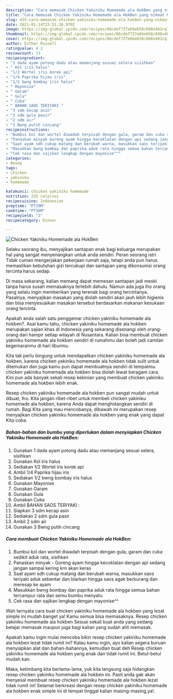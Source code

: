 ```yaml
---
description: "Cara memasak Chicken Yakiniku Homemade ala HokBen yang nikmat Untuk Jualan"
title: "Cara memasak Chicken Yakiniku Homemade ala HokBen yang nikmat Untuk Jualan"
slug: 435-cara-memasak-chicken-yakiniku-homemade-ala-hokben-yang-nikmat-untuk-jualan
date: 2021-01-14T15:51:26.970Z
image: https://img-global.cpcdn.com/recipes/66cdef727e66e658/680x482cq70/chicken-yakiniku-homemade-ala-hokben-foto-resep-utama.jpg
thumbnail: https://img-global.cpcdn.com/recipes/66cdef727e66e658/680x482cq70/chicken-yakiniku-homemade-ala-hokben-foto-resep-utama.jpg
cover: https://img-global.cpcdn.com/recipes/66cdef727e66e658/680x482cq70/chicken-yakiniku-homemade-ala-hokben-foto-resep-utama.jpg
author: Esther Russell
ratingvalue: 4.2
reviewcount: 13
recipeingredient:
- "1 dada ayam potong dadu atau memanjang sesuai selera sisihkan"
- " Kol iris halus"
- "1/2 Wortel iris korek api"
- "1/4 Paprika hijau iris"
- "1/2 bwng bombay iris halus"
- " Mayonise"
- " Garam"
- " Gula"
- " Cuka"
- " BAHAN SAOS TERIYAKI "
- "3 sdm kecap asin"
- "2 sdm gula pasir"
- "2 sdm air"
- "3 Bwng putih cincang"
recipeinstructions:
- "Bumbui kol dan wortel diwadah terpisah dengan gula, garam dan cuka sedikit aduk rata, sisihkan"
- "Panaskan minyak Goreng ayam hingga kecoklatan dengan api sedang jangan sampai kering krn akan keras"
- "Saat ayam sdh cukup matang dan berubah warna, masukkan saos teriyaki aduk sebentar dan biarkan hingga saos agak berkurang dan meresap ke ayam"
- "Masukkan bwng bombay dan paprika aduk rata hingga semua bahan tercampur rata dan semu bumbu menyatu"
- "Cek rasa dan sajikan lengkap dengan mayonise^^"
categories:
- Resep
tags:
- chicken
- yakiniku
- homemade

katakunci: chicken yakiniku homemade 
nutrition: 225 calories
recipecuisine: Indonesian
preptime: "PT19M"
cooktime: "PT36M"
recipeyield: "3"
recipecategory: Dinner

---
```



![Chicken Yakiniku Homemade ala HokBen](https://img-global.cpcdn.com/recipes/66cdef727e66e658/680x482cq70/chicken-yakiniku-homemade-ala-hokben-foto-resep-utama.jpg)

Selaku seorang ibu, menyajikan santapan enak bagi keluarga merupakan hal yang sangat menyenangkan untuk anda sendiri. Peran seorang istri Tidak cuman mengerjakan pekerjaan rumah saja, tetapi anda pun harus memastikan kebutuhan gizi tercukupi dan santapan yang dikonsumsi orang tercinta harus sedap.

Di masa  sekarang, kalian memang dapat memesan santapan jadi meski tanpa harus susah memasaknya terlebih dahulu. Namun ada juga lho orang yang selalu ingin memberikan yang terenak bagi orang tercintanya. Pasalnya, menyajikan masakan yang diolah sendiri akan jauh lebih higienis dan bisa menyesuaikan masakan tersebut berdasarkan makanan kesukaan orang tercinta. 



Apakah anda salah satu penggemar chicken yakiniku homemade ala hokben?. Asal kamu tahu, chicken yakiniku homemade ala hokben merupakan sajian khas di Indonesia yang sekarang disenangi oleh orang-orang dari hampir setiap wilayah di Nusantara. Kalian bisa membuat chicken yakiniku homemade ala hokben sendiri di rumahmu dan boleh jadi camilan kegemaranmu di hari liburmu.

Kita tak perlu bingung untuk mendapatkan chicken yakiniku homemade ala hokben, karena chicken yakiniku homemade ala hokben tidak sulit untuk ditemukan dan juga kamu pun dapat membuatnya sendiri di tempatmu. chicken yakiniku homemade ala hokben bisa diolah lewat beragam cara. Kini pun ada banyak sekali resep kekinian yang membuat chicken yakiniku homemade ala hokben lebih enak.

Resep chicken yakiniku homemade ala hokben pun sangat mudah untuk dibuat, lho. Kita jangan ribet-ribet untuk membeli chicken yakiniku homemade ala hokben, karena Anda dapat menghidangkan sendiri di rumah. Bagi Kita yang mau mencobanya, dibawah ini merupakan resep menyajikan chicken yakiniku homemade ala hokben yang enak yang dapat Kita coba.

<!--inarticleads1-->

##### Bahan-bahan dan bumbu yang diperlukan dalam menyiapkan Chicken Yakiniku Homemade ala HokBen:

1. Gunakan 1 dada ayam potong dadu atau memanjang sesuai selera, sisihkan
1. Gunakan  Kol iris halus
1. Sediakan 1/2 Wortel iris korek api
1. Ambil 1/4 Paprika hijau iris
1. Sediakan 1/2 bwng bombay iris halus
1. Gunakan  Mayonise
1. Gunakan  Garam
1. Gunakan  Gula
1. Gunakan  Cuka
1. Ambil  BAHAN SAOS TERIYAKI :
1. Siapkan 3 sdm kecap asin
1. Sediakan 2 sdm gula pasir
1. Ambil 2 sdm air
1. Gunakan 3 Bwng putih cincang




<!--inarticleads2-->

##### Cara membuat Chicken Yakiniku Homemade ala HokBen:

1. Bumbui kol dan wortel diwadah terpisah dengan gula, garam dan cuka sedikit aduk rata, sisihkan
1. Panaskan minyak - Goreng ayam hingga kecoklatan dengan api sedang jangan sampai kering krn akan keras
1. Saat ayam sdh cukup matang dan berubah warna, masukkan saos teriyaki aduk sebentar dan biarkan hingga saos agak berkurang dan meresap ke ayam
1. Masukkan bwng bombay dan paprika aduk rata hingga semua bahan tercampur rata dan semu bumbu menyatu
1. Cek rasa dan sajikan lengkap dengan mayonise^^




Wah ternyata cara buat chicken yakiniku homemade ala hokben yang lezat simple ini mudah banget ya! Kamu semua bisa memasaknya. Resep chicken yakiniku homemade ala hokben Sesuai sekali buat anda yang sedang belajar memasak maupun juga bagi kalian yang sudah ahli memasak.

Apakah kamu ingin mulai mencoba bikin resep chicken yakiniku homemade ala hokben lezat tidak rumit ini? Kalau kamu ingin, ayo kalian segera buruan menyiapkan alat dan bahan-bahannya, kemudian buat deh Resep chicken yakiniku homemade ala hokben yang enak dan tidak rumit ini. Betul-betul mudah kan. 

Maka, ketimbang kita berlama-lama, yuk kita langsung saja hidangkan resep chicken yakiniku homemade ala hokben ini. Pasti anda gak akan menyesal membuat resep chicken yakiniku homemade ala hokben lezat tidak rumit ini! Selamat berkreasi dengan resep chicken yakiniku homemade ala hokben enak simple ini di tempat tinggal kalian masing-masing,ya!.

